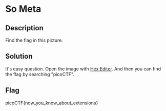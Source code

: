 # So Meta

## Description

Find the flag in this picture.

## Solution

It's easy question. Open the image with [Hex Editer](https://hexed.it/). And then you can find the flag by searching "picoCTF".

## Flag

picoCTF{now_you_know_about_extensions}  
